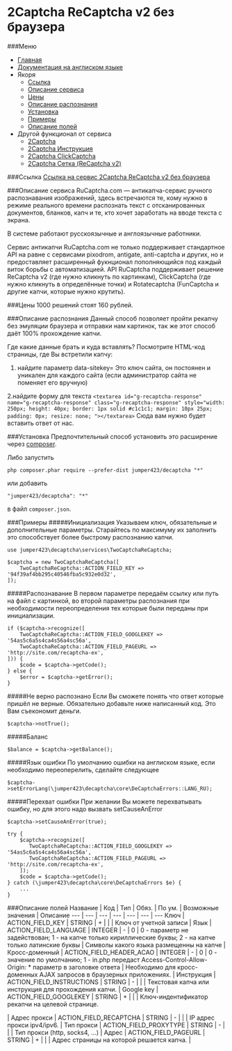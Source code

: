 2Captcha ReCaptcha v2 без браузера
==============
###Меню
+ [Главная](../blob/master/docs/README-ru.md)
+ [Документация на англиском языке](../blob/master/docs/TwoCaptchaReCaptcha-en.md)
+ Якоря
  + [Ссылка](#Ссылка)
  + [Описание сервиса](#Описание-сервиса)
  + [Цены](#Цены)
  + [Описание распознания](#Описание-распознания)
  + [Установка](#Установка)
  + [Примеры](#Примеры)
  + [Описание полей](#Описание-полей)
+ Другой функционал от сервиса
  + [2Captcha](../blob/master/docs/TwoCaptcha-ru.md)
  + [2Captcha Инструкция](../blob/master/docs/TwoCaptchaInstruction-ru.md)
  + [2Captcha ClickCaptcha](../blob/master/docs/TwoCaptchaClick-ru.md)
  + [2Captcha Сетка (ReCaptcha v2)](../blob/master/docs/TwoCaptchaGrid-ru.md)


###Ссылка
[Ссылка на сервис 2Captcha ReCaptcha v2 без браузера](http://infoblog1.ru/goto/2captcha)

###Описание сервиса
RuCaptcha.com — антикапча-сервис ручного распознавания изображений, здесь встречаются те, кому нужно в режиме реального времени распознать текст с отсканированных документов, бланков, капч и те, кто хочет заработать на вводе текста с экрана. 

В системе работают русскоязычные и англоязычные работники.

Cервис антикапчи RuCaptcha.com не только поддерживает стандартное API на равне с сервисами pixodrom, antigate, anti-captcha и других, но и предоставляет расширенный фукнционал пополняющийся под каждый виток борьбы с автоматизацией. API RuCaptcha поддерживает решение ReCaptcha v2 (где нужно кликнуть по картинкам), ClickCaptcha (где нужно кликнуть в определённые точки) и Rotatecaptcha (FunCaptcha и другие капчи, которые нужно крутить).

###Цены
1000 решений стоят 160 рублей.

###Описание распознания
Данный способ позволяет пройти рекапчу без эмуляции браузера и отправки нам картинок, так же этот способ даёт 100%  прохождение капчи.
            
Где какие данные брать и куда вставлять? 
Посмотрите HTML-код страницы, где Вы встретили капчу: 

1. найдите параметр
data-sitekey=
Это ключ сайта, он постоянен и уникален для каждого сайта (если администратор сайта не поменяет его вручную)

2.найдите форму для текста
```<textarea id="g-recaptcha-response" name="g-recaptcha-response" class="g-recaptcha-response" style="width: 250px; height: 40px; border: 1px solid #c1c1c1; margin: 10px 25px; padding: 0px; resize: none; "></textarea>```
Сюда вам нужно будет вставить ответ от нас.

###Установка
Предпочтительный способ установить это расширение через [composer](http://getcomposer.org/download/).

Либо запустить
```
php composer.phar require --prefer-dist jumper423/decaptcha "*"
```
или добавить
```
"jumper423/decaptcha": "*"
```
в файл `composer.json`.


###Примеры
#####Инициализация
Указываем ключ, обязательные и дополнительные параметры. Старайтесь по максимуму их заполнить это способствует более быстрому распознанию капчи.
```
use jumper423\decaptcha\services\TwoCaptchaReCaptcha;

$captcha = new TwoCaptchaReCaptcha([
    TwoCaptchaReCaptcha::ACTION_FIELD_KEY => '94f39af4bb295c40546fba5c932e0d32',
]);
```
#####Распознавание
В первом параметре передаём ссылку или путь на файл с картинкой, во второй параметры распознания при необходимости переопределения тех которые были переданы при инициализации.
```
if ($captcha->recognize([
    TwoCaptchaReCaptcha::ACTION_FIELD_GOOGLEKEY => '54as5c6a5s4ca4s56a4sc56a',
    TwoCaptchaReCaptcha::ACTION_FIELD_PAGEURL => 'http://site.com/recaptcha-ex',
])) {
    $code = $captcha->getCode();
} else {
    $error = $captcha->getError();
}
```
#####Не верно распознано
Если Вы сможете понять что ответ которые пришёл не верные. Обязательно добавьте ниже написанный код. Это Вам съекономит деньги.
```
$captcha->notTrue();
```
#####Баланс
```
$balance = $captcha->getBalance();
```
#####Язык ошибки
По умолчанию ошибки на англиском языке, если необходимо переоперелить, сделайте следующее
```
$captcha->setErrorLang(\jumper423\decaptcha\core\DeCaptchaErrors::LANG_RU);
```
#####Перехват ошибки
При желании Вы можете перехватывать ошибку, но для этого надо вызвать setCauseAnError
```
$captcha->setCauseAnError(true);

try {
    $captcha->recognize([
       TwoCaptchaReCaptcha::ACTION_FIELD_GOOGLEKEY => '54as5c6a5s4ca4s56a4sc56a',
       TwoCaptchaReCaptcha::ACTION_FIELD_PAGEURL => 'http://site.com/recaptcha-ex',
    ]);
    $code = $captcha->getCode();
} catch (\jumper423\decaptcha\core\DeCaptchaErrors $e) {
    ...
}
```


###Описание полей
 Название | Код | Тип | Обяз. | По ум. | Возможные значения | Описание 
 --- | --- | --- | --- | --- | --- | --- 
 Ключ | ACTION_FIELD_KEY | STRING | + |  |  | Ключ от учетной записи |
 Язык | ACTION_FIELD_LANGUAGE | INTEGER | - | 0 | 0 - параметр не задействован; 1 - на капче только кириллические буквы; 2 - на капче только латинские буквы | Символы какого языка размещенны на капче |
 Кросс-доменный | ACTION_FIELD_HEADER_ACAO | INTEGER | - | 0 | 0 - значение по умолчанию; 1 - in.php передаст Access-Control-Allow-Origin: * параметр в заголовке ответа | Необходимо для кросс-доменных AJAX запросов в браузерных приложениях. |
 Инструкция | ACTION_FIELD_INSTRUCTIONS | STRING | - |  |  | Текстовая капча или инструкция для прохождения капчи. |
 Google key | ACTION_FIELD_GOOGLEKEY | STRING | + |  |  | Ключ-индентификатор рекапчи на целевой странице. <div class="g-recaptcha" data-sitekey="ВОТ_ЭТОТ"></div> |
 Адрес прокси | ACTION_FIELD_RECAPTCHA | STRING | - |  |  | IP адрес прокси ipv4/ipv6. |
 Тип прокси | ACTION_FIELD_PROXYTYPE | STRING | - |  |  | Тип прокси (http, socks4, ...) |
 Адрес | ACTION_FIELD_PAGEURL | STRING | + |  |  | Адрес страницы на которой решается капча. |

